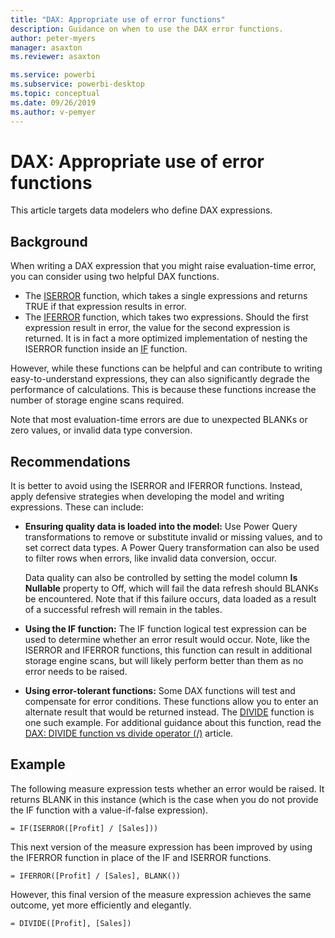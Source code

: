 ```yaml
---
title: "DAX: Appropriate use of error functions"
description: Guidance on when to use the DAX error functions.
author: peter-myers
manager: asaxton
ms.reviewer: asaxton

ms.service: powerbi
ms.subservice: powerbi-desktop
ms.topic: conceptual
ms.date: 09/26/2019
ms.author: v-pemyer
---
```


# DAX: Appropriate use of error functions

This article targets data modelers who define DAX expressions.

## Background

When writing a DAX expression that you might raise evaluation-time error, you can consider using two helpful DAX functions.

- The [ISERROR](/dax/iserror-function-dax) function, which takes a single expressions and returns TRUE if that expression results in error.
- The [IFERROR](/dax/iferror-function-dax) function, which takes two expressions. Should the first expression result in error, the value for the second expression is returned. It is in fact a more optimized implementation of nesting the ISERROR function inside an [IF](/dax/if-function-dax) function.

However, while these functions can be helpful and can contribute to writing easy-to-understand expressions, they can also significantly degrade the performance of calculations. This is because these functions increase the number of storage engine scans required.

Note that most evaluation-time errors are due to unexpected BLANKs or zero values, or invalid data type conversion.

## Recommendations

It is better to avoid using the ISERROR and IFERROR functions. Instead, apply defensive strategies when developing the model and writing expressions. These can include:

- **Ensuring quality data is loaded into the model:** Use Power Query transformations to remove or substitute invalid or missing values, and to set correct data types. A Power Query transformation can also be used to filter rows when errors, like invalid data conversion, occur.

    Data quality can also be controlled by setting the model column **Is Nullable** property to Off, which will fail the data refresh should BLANKs be encountered. Note that if this failure occurs, data loaded as a result of a successful refresh will remain in the tables.
- **Using the IF function:** The IF function logical test expression can be used to determine whether an error result would occur. Note, like the ISERROR and IFERROR functions, this function can result in additional storage engine scans, but will likely perform better than them as no error needs to be raised.
- **Using error-tolerant functions:** Some DAX functions will test and compensate for error conditions. These functions allow you to enter an alternate result that would be returned instead. The [DIVIDE](/dax/divide-function-dax) function is one such example. For additional guidance about this function, read the [DAX: DIVIDE function vs divide operator (/)](dax-divide-function-operator.md) article.

## Example

The following measure expression tests whether an error would be raised. It returns BLANK in this instance (which is the case when you do not provide the IF function with a value-if-false expression).
```dax
= IF(ISERROR([Profit] / [Sales]))
```
This next version of the measure expression has been improved by using the IFERROR function in place of the IF and ISERROR functions.
```dax
= IFERROR([Profit] / [Sales], BLANK())
```
However, this final version of the measure expression achieves the same outcome, yet more efficiently and elegantly.
```dax
= DIVIDE([Profit], [Sales])
```